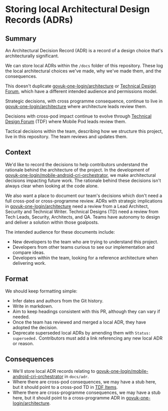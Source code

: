 # Storing local Architectural Design Records (ADRs)

<!-- vale Google.We = NO -->

## Summary

An Architectural Decision Record (ADR) is a record of a design choice that's architecturally significant.

We can store local ADRs within the `/docs` folder of this repository. These log the local architectural choices we've made, why we've made them, and the consequences.

This doesn't duplicate [govuk-one-login/architecture] or [Technical Design Forum], which have a different intended audience and permissions model.

Strategic decisions, with cross programme consequence, continue to live in [govuk-one-login/architecture] where architecture leads review them.

Decisions with cross-pod impact continue to evolve through [Technical Design Forum] (TDF) where Mobile Pod leads review them.

Tactical decisions within the team, describing how we structure this project, live in this repository. The team reviews and updates them.

## Context

We'd like to record the decisions to help contributors understand the rationale behind the architecture of the project. In the development of [govuk-one-login/mobile-android-cri-orchestrator], we make architectural decisions impacting future work. The rationale behind these decisions isn't always clear when looking at the code alone.

We also want a place to document our team's decisions which don't need a full cross-pod or cross-programme review. ADRs with strategic implications in [govuk-one-login/architecture] need a review from a Lead Architect, Security and Technical Writer. Technical Designs (TD) need a review from Tech Leads, Security, Architects, and QA. Teams have autonomy to design and deliver a solution within those goalposts.

The intended audience for these documents include:

- New developers to the team who are trying to understand this project.
- Developers from other teams curious to see our implementation and compare ideas.
- Developers within the team, looking for a reference architecture when delivering work.

## Format

We should keep formatting simple:

- Infer dates and authors from the Git history.
- Write in markdown.
- Aim to keep headings consistent with this PR, although they can vary if needed.
- Once the team has reviewed and merged a local ADR, they have adopted the decision.
- Deprecate superseded local ADRs by amending them with `Status: superseded.` Contributors must add a link referencing any new local ADR or reason.

## Consequences

- We'll store local ADR records relating to [govuk-one-login/mobile-android-cri-orchestrator] in `docs/adr`.
- Where there are cross-pod consequences, we may have a stub here, but it should point to a cross-pod TD in [TDF Items].
- Where there are cross-programme consequences, we may have a stub here, but it should point to a cross-programme ADR in [govuk-one-login/architecture].

[govuk-one-login/architecture]: https://github.com/govuk-one-login/architecture
[govuk-one-login/mobile-android-cri-orchestrator]: https://github.com/govuk-one-login/mobile-android-cri-orchestrator
[Technical Design Forum]: https://govukverify.atlassian.net/wiki/spaces/DCMAW/pages/3436183661/What+Is+TDF
[TDF Items]: https://govukverify.atlassian.net/wiki/spaces/DCMAW/pages/3436544089/TDF+Items

<!-- vale Google.We = YES -->
